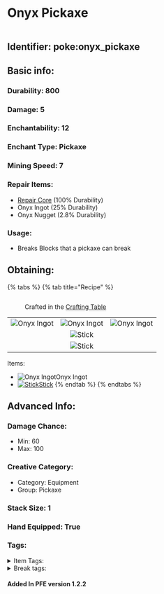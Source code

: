 # Onyx Pickaxe



<figure><img src="https://github.com/user-attachments/assets/9fbada47-b090-4b56-a50c-9e83343b2c3e" alt=""><figcaption></figcaption></figure>

## Identifier: **poke:onyx\_pickaxe** <a href="#identifier" id="identifier"></a>

## Basic info:

### Durability: 800 <a href="#durability" id="durability"></a>

### Damage: 5 <a href="#damage" id="damage"></a>

### Enchantability: 12 <a href="#enchantability" id="enchantability"></a>

### Enchant Type: Pickaxe <a href="#enchant-type" id="enchant-type"></a>

### Mining Speed: 7 <a href="#mining-speed" id="mining-speed"></a>

### Repair Items: <a href="#repair" id="repair"></a>

* [<img src="https://github.com/ItsMePok/PFE/assets/136857747/f15d8501-f297-4a77-b6de-3681297cdb09" alt="" data-size="line">Repair Core](../../items/cores/repair-core.md) (100% Durability)
* Onyx Ingot (25% Durability)
* Onyx Nugget (2.8% Durability)

### Usage:

* Breaks Blocks that a pickaxe can break

## Obtaining:

{% tabs %}
{% tab title="Recipe" %}
<figure><img src="https://minecraft.wiki/images/thumb/Crafting_Table_JE4_BE3.png/150px-Crafting_Table_JE4_BE3.png?5767f" alt=""><figcaption><p>Crafted in the <a href="https://minecraft.wiki/w/Crafting_Table">Crafting Table</a></p></figcaption></figure>

|                                                                                                |                                                                                                |                                                                                                |
| :--------------------------------------------------------------------------------------------: | :--------------------------------------------------------------------------------------------: | :--------------------------------------------------------------------------------------------: |
| ![Onyx Ingot](https://github.com/user-attachments/assets/637c75db-659f-4e80-b8a0-1454c23727b6) | ![Onyx Ingot](https://github.com/user-attachments/assets/637c75db-659f-4e80-b8a0-1454c23727b6) | ![Onyx Ingot](https://github.com/user-attachments/assets/637c75db-659f-4e80-b8a0-1454c23727b6) |
|                                                                                                |                ![Stick](https://minecraft.wiki/images/Stick\_JE1\_BE1.png?1fc15)               |                                                                                                |
|                                                                                                |                ![Stick](https://minecraft.wiki/images/Stick\_JE1\_BE1.png?1fc15)               |                                                                                                |

Items:

* <img src="https://github.com/user-attachments/assets/637c75db-659f-4e80-b8a0-1454c23727b6" alt="Onyx Ingot" data-size="line">Onyx Ingot
* [<img src="https://minecraft.wiki/images/Stick_JE1_BE1.png?1fc15" alt="Stick" data-size="line">Stick](https://minecraft.wiki/w/Stick)
{% endtab %}
{% endtabs %}

## Advanced Info:

### Damage Chance:

* Min: 60
* Max: 100

### Creative Category:

* Category: Equipment
* Group: Pickaxe

### Stack Size: 1 <a href="#stack-size" id="stack-size"></a>

### Hand Equipped: True <a href="#hand-equipped" id="hand-equipped"></a>

### Tags:

<details>

<summary>Item Tags:</summary>

* minecraft:is\_pickaxe
* minecraft:digger
* minecraft:is\_tool
* pfe:pickaxe

</details>

<details>

<summary>Break tags:</summary>

* pickaxe
* stone
* metal
* rail
* stone\_pick\_diggable
* wood\_pick\_diggable
* iron\_pick\_diggable
* minecraft:wood\_tier\_destructible
* minecraft:stone\_tier\_destructible
* minecraft:gold\_tier\_destructible
* minecraft:iron\_tier\_destructible
* minecraft:diamond\_tier\_destructible
* minecraft:netherite\_tier\_destructible
* minecraft:is\_pickaxe\_item\_destructible

</details>

#### Added In PFE version 1.2.2
